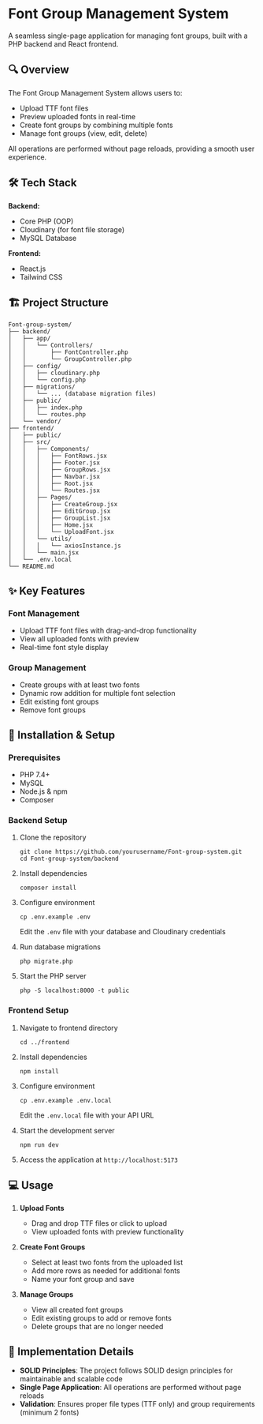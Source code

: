 # Font Group Management System

A seamless single-page application for managing font groups, built with a PHP backend and React frontend.

## 🔍 Overview

The Font Group Management System allows users to:
- Upload TTF font files
- Preview uploaded fonts in real-time
- Create font groups by combining multiple fonts
- Manage font groups (view, edit, delete)

All operations are performed without page reloads, providing a smooth user experience.

## 🛠️ Tech Stack

**Backend:**
- Core PHP (OOP)
- Cloudinary (for font file storage)
- MySQL Database

**Frontend:**
- React.js
- Tailwind CSS

## 🏗️ Project Structure

```
Font-group-system/
├── backend/
│   ├── app/
│   │   └── Controllers/
│   │       ├── FontController.php
│   │       └── GroupController.php
│   ├── config/
│   │   ├── cloudinary.php
│   │   └── config.php
│   ├── migrations/
│   │   └── ... (database migration files)
│   ├── public/
│   │   ├── index.php
│   │   └── routes.php
│   └── vendor/
├── frontend/
│   ├── public/
│   ├── src/
│   │   ├── Components/
│   │   │   ├── FontRows.jsx
│   │   │   ├── Footer.jsx
│   │   │   ├── GroupRows.jsx
│   │   │   ├── Navbar.jsx
│   │   │   ├── Root.jsx
│   │   │   └── Routes.jsx
│   │   ├── Pages/
│   │   │   ├── CreateGroup.jsx
│   │   │   ├── EditGroup.jsx
│   │   │   ├── GroupList.jsx
│   │   │   ├── Home.jsx
│   │   │   └── UploadFont.jsx
│   │   └── utils/
│   │   │   └── axiosInstance.js
│   │   └── main.jsx
│   └── .env.local
└── README.md
```

## ✨ Key Features

### Font Management
- Upload TTF font files with drag-and-drop functionality
- View all uploaded fonts with preview
- Real-time font style display

### Group Management
- Create groups with at least two fonts
- Dynamic row addition for multiple font selection
- Edit existing font groups
- Remove font groups

## 🚀 Installation & Setup

### Prerequisites
- PHP 7.4+
- MySQL
- Node.js & npm
- Composer

### Backend Setup
1. Clone the repository
   ```
   git clone https://github.com/yourusername/Font-group-system.git
   cd Font-group-system/backend
   ```

2. Install dependencies
   ```
   composer install
   ```

3. Configure environment
   ```
   cp .env.example .env
   ```
   Edit the `.env` file with your database and Cloudinary credentials

4. Run database migrations
   ```
   php migrate.php
   ```

5. Start the PHP server
   ```
   php -S localhost:8000 -t public
   ```

### Frontend Setup
1. Navigate to frontend directory
   ```
   cd ../frontend
   ```

2. Install dependencies
   ```
   npm install
   ```

3. Configure environment
   ```
   cp .env.example .env.local
   ```
   Edit the `.env.local` file with your API URL

4. Start the development server
   ```
   npm run dev
   ```

5. Access the application at `http://localhost:5173`

## 💻 Usage

1. **Upload Fonts**
   - Drag and drop TTF files or click to upload
   - View uploaded fonts with preview functionality

2. **Create Font Groups**
   - Select at least two fonts from the uploaded list
   - Add more rows as needed for additional fonts
   - Name your font group and save

3. **Manage Groups**
   - View all created font groups
   - Edit existing groups to add or remove fonts
   - Delete groups that are no longer needed

## 📝 Implementation Details

- **SOLID Principles**: The project follows SOLID design principles for maintainable and scalable code
- **Single Page Application**: All operations are performed without page reloads
- **Validation**: Ensures proper file types (TTF only) and group requirements (minimum 2 fonts)

